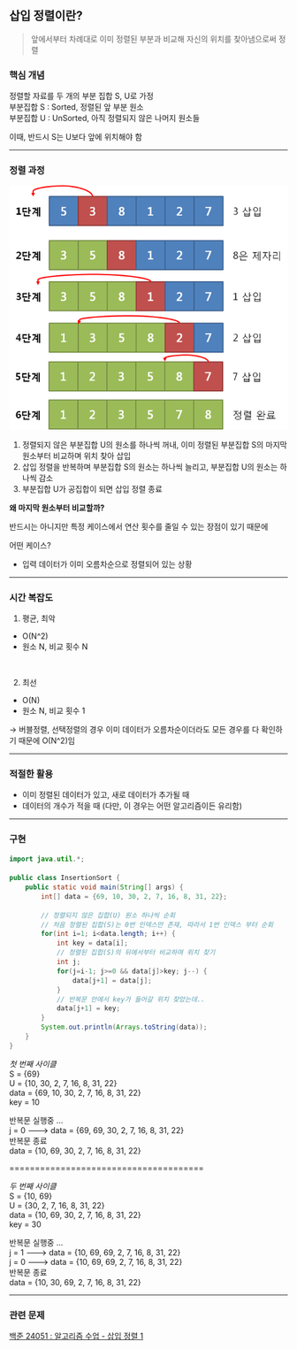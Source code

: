 ## 삽입 정렬이란?

> 앞에서부터 차례대로 이미 정렬된 부분과 비교해 자신의 위치를 찾아냄으로써 정렬

### 핵심 개념

정렬할 자료를 두 개의 부분 집합 S, U로 가정  
부분집합 S : Sorted, 정렬된 앞 부분 원소  
부분집합 U : UnSorted, 아직 정렬되지 않은 나머지 원소들

이때, 반드시 S는 U보다 앞에 위치해야 함

---

### 정렬 과정

![정렬 과정](./img/InsertionSort.png)

1.  정렬되지 않은 부분집합 U의 원소를 하나씩 꺼내, 이미 정렬된 부분집합 S의 마지막 원소부터 비교하며 위치 찾아 삽입
2.  삽입 정렬을 반복하며 부분집합 S의 원소는 하나씩 늘리고, 부분집합 U의 원소는 하나씩 감소
3.  부분집합 U가 공집합이 되면 삽입 정렬 종료

**왜 마지막 원소부터 비교할까?**

반드시는 아니지만 특정 케이스에서 연산 횟수를 줄일 수 있는 장점이 있기 때문에

어떤 케이스?

-   입력 데이터가 이미 오름차순으로 정렬되어 있는 상황

---

### 시간 복잡도

1.  평균, 최악

-   O(N^2)
-   원소 N, 비교 횟수 N

<br/>

2.  최선

-   O(N)
-   원소 N, 비교 횟수 1

→ 버블정렬, 선택정렬의 경우 이미 데이터가 오름차순이더라도 모든 경우를 다 확인하기 때문에 O(N^2)임

---

### 적절한 활용

-   이미 정렬된 데이터가 있고, 새로 데이터가 추가될 때
-   데이터의 개수가 적을 때 (다만, 이 경우는 어떤 알고리즘이든 유리함)

---

### 구현

```Java
import java.util.*;

public class InsertionSort {
    public static void main(String[] args) {
        int[] data = {69, 10, 30, 2, 7, 16, 8, 31, 22};

        // 정렬되지 않은 집합(U) 원소 하나씩 순회
        // 처음 정렬된 집합(S)는 0번 인덱스만 존재, 따라서 1번 인덱스 부터 순회
        for(int i=1; i<data.length; i++) {
            int key = data[i];
            // 정렬된 집합(S)의 뒤에서부터 비교하며 위치 찾기
            int j;
            for(j=i-1; j>=0 && data[j]>key; j--) {
                data[j+1] = data[j];
            }
            // 반복문 안에서 key가 들어갈 위치 찾았는데..
            data[j+1] = key;
        }
        System.out.println(Arrays.toString(data));
    }
}
```

_첫 번째 사이클_  
S = {69}  
U = {10, 30, 2, 7, 16, 8, 31, 22}  
data = {69, 10, 30, 2, 7, 16, 8, 31, 22}  
key = 10

반복문 실행중 ...  
j = 0 ---> data = {69, 69, 30, 2, 7, 16, 8, 31, 22}  
반복문 종료  
data = {10, 69, 30, 2, 7, 16, 8, 31, 22}


======================================

_두 번째 사이클_  
S = {10, 69}  
U = {30, 2, 7, 16, 8, 31, 22}  
data = {10, 69, 30, 2, 7, 16, 8, 31, 22}  
key = 30

반복문 실행중 ...  
j = 1 ---> data = {10, 69, 69, 2, 7, 16, 8, 31, 22}  
j = 0 ---> data = {10, 69, 69, 2, 7, 16, 8, 31, 22}  
반복문 종료  
data = {10, 30, 69, 2, 7, 16, 8, 31, 22}

---

### 관련 문제

[백준 24051 : 알고리즘 수업 - 삽입 정렬 1](https://www.acmicpc.net/problem/24051)